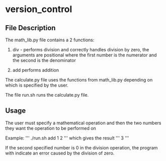 # version_control

## File Description

The math_lib.py file contains a 2 functions: 

1. div - performs division and correctly handles division by zero, the arguments are positional where the first number is the numerator and the second is the denominator

2. add    performs addition

The calculate.py file uses the functions from math_lib.py depending on which is specified by the user.

The file run.sh runs the calculate.py file.

## Usage

The user must specify a mathematical operation and then the two numbers they want the operation to be performed on 

Example: 
'''
./run.sh add 1 2
'''
which gives the result
'''
3
'''

If the second specified number is 0 in the division operation, the program with indicate an error caused by the division of zero.